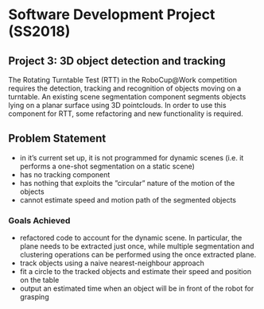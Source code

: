 # Software Development Project (SS2018)

## Project 3: 3D object detection and tracking

The Rotating Turntable Test (RTT) in the RoboCup@Work competition requires the detection, tracking and recognition of objects moving on a turntable. An existing scene segmentation component segments objects lying on a planar surface using 3D pointclouds. In order to use this component for RTT, some refactoring and new functionality is required.

## Problem Statement

* in it’s current set up, it is not programmed for dynamic scenes (i.e. it performs a one-shot segmentation on a static scene)
* has no tracking component
* has nothing that exploits the ”circular” nature of the motion of the objects
* cannot estimate speed and motion path of the segmented objects

### Goals Achieved

* refactored code to account for the dynamic scene. In particular, the plane needs to be extracted just once, while multiple segmentation and clustering operations can be performed using the once extracted plane.
* track objects using a naive nearest-neighbour approach
* fit a circle to the tracked objects and estimate their speed and position on the table
* output an estimated time when an object will be in front of the robot for grasping
